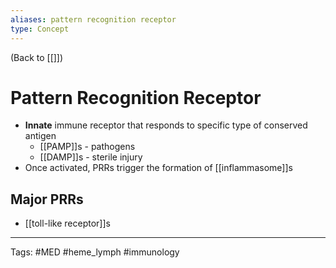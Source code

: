 ```yaml
---
aliases: pattern recognition receptor
type: Concept
---
```


(Back to [[]])

# Pattern Recognition Receptor

- **Innate** immune receptor that responds to specific type of conserved antigen
	- [[PAMP]]s - pathogens
	- [[DAMP]]s - sterile injury
- Once activated, PRRs trigger the formation of [[inflammasome]]s
## Major PRRs
- [[toll-like receptor]]s

---
Tags: #MED #heme_lymph #immunology  